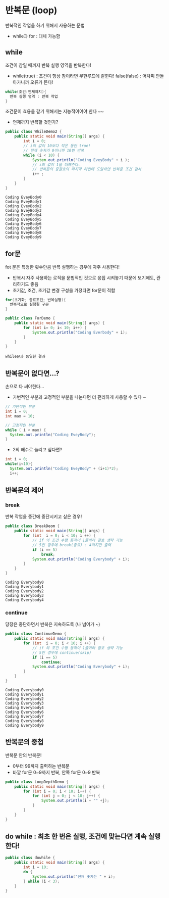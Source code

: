 # 반복문 (loop)
반복적인 작업을 하기 위해서 사용하는 문법
- while과 for : 대체 가능함

## while
조건이 참일 때까지 반복 실행 영역을 반복한다!
- while(true) : 조건이 항상 참이라면 무한루프에 같힌다!
  false(false) : 어차피 안돌아가니까 오류가 뜬다!
  
```java
while(조건:언제까지){
  반복 실행 영역 : 반복 작업
}
```

조건문이 효용을 같기 위해서는 지능적이어야 한다 ~~
- 언제까지 반복할 것인가?

```java
public class WhileDemo2 {
	public static void main(String[] args) {
		int i = 0;
		// i의 값이 10보다 작은 동안 true!
		// 현재 숫자가 0이니까 10번 반복
		while (i < 10) {
			System.out.println("Coding EveyBody" + i );
			// i의 값이 1을 더해준다.
			// 반복문의 중괄호의 마지막 라인에 도달하면 반복문 조건 검사
			i++ ;
		}
	}
}
```
```
Coding EveyBody0
Coding EveyBody1
Coding EveyBody2
Coding EveyBody3
Coding EveyBody4
Coding EveyBody5
Coding EveyBody6
Coding EveyBody7
Coding EveyBody8
Coding EveyBody9
```

## for문
fot 문은 특정한 횟수만큼 반복 실행하는 경우에 자주 사용한다!
- 반복시 자주 사용하는 로직을 문법적인 것으로 응집 시켜놓기 때문에 보기에도, 관리하기도 좋음
- 초기값, 조건, 초기값 변경 구성을 가졌다면 for문이 적합

```java
for(초기화; 종료조건; 반복실행){
  반복적으로 실행될 구문
}
```

```java
public class ForDemo {
	public static void main(String[] args) {
		for (int i= 0; i< 10; i++) {
			System.out.println("Coding Everbody" + i);
		}
	}
}
```
```
while문과 동일한 결과
```

## 반복문이 없다면...?
손으로 다 써야한다...  

- 가변적인 부분과 고정적인 부분을 나눈다면 더 편리하게 사용할 수 있다 ~
```java
// 가변적인 부분
int i = 0;
int max = 10;

// 고정적인 부분
while ( i < max) {
  System.out.println("Coding EveyBody");
}
```
- 2의 배수로 늘리고 싶다면?
```java
int i = 0;
while(i<10){
  System.out.println("Coding EveyBody" + (i+1)*2);
  i++;
```

## 반복문의 제어
### break
반복 작업을 중간에 중단시키고 싶은 경우!
```java
public class BreakDeom {
	public static void main(String[] args) {
		for (int  i = 0; i < 10; i ++) {
			// if 의 조건 수행 동작이 1줄이라 괄호 생략 가능
			// 5인 경우에 break(종료) : 4까지만 출력
			if (i == 5) 
				break;
			System.out.println("Coding Everybody" + i);
		}
	}
}
```
```
Coding Everybody0
Coding Everybody1
Coding Everybody2
Coding Everybody3
Coding Everybody4
```

### continue
당장은 중단하면서 반복은 지속하도록 (나 넘어가 ~)
```java
public class ContinueDemo {
	public static void main(String[] args) {
		for (int  i = 0; i < 10; i ++) {
			// if 의 조건 수행 동작이 1줄이라 괄호 생략 가능
			// 5인 경우에 continue(skip)
			if (i == 5) 
				continue;
			System.out.println("Coding Everybody" + i);
		}
	}
}
```
```
Coding Everybody0
Coding Everybody1
Coding Everybody2
Coding Everybody3
Coding Everybody4
Coding Everybody6
Coding Everybody7
Coding Everybody8
Coding Everybody9
```

## 반복문의 중첩
반복문 안의 반복문!

- 0부터 99까지 출력하는 반복문
- 바깥 for문 0~9까지 반복, 안쪽 for문 0~9 반복
```java
public class LoopDepthDemo {
	public static void main(String[] args) {
		for (int i = 0; i < 10; i++) {
			for (int j = 0; j < 10; j++) {
				System.out.println(i + "" +j);
			}
		}
	}
}
```


## do while : 최초 한 번은 실행, 조건에 맞는다면 계속 실행한다!
```java
public class dowhile {
	public static void main(String[] args) {
		int i = 10;
		do {
			System.out.println("현재 숫자는 " + i);
		} while (i < 3);
	}
}
```
